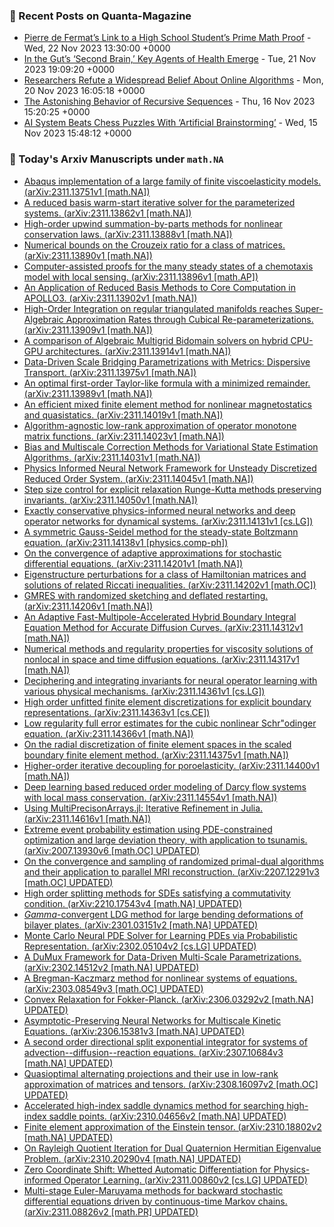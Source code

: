 ### 📝 Recent Posts on Quanta-Magazine
<!-- quanta starts -->
* <a href="https://www.quantamagazine.org/pierre-de-fermats-link-to-a-high-school-students-prime-math-proof-20231122/">Pierre de Fermat’s Link to a High School Student’s Prime Math Proof</a> - Wed, 22 Nov 2023 13:30:00 +0000
* <a href="https://www.quantamagazine.org/in-the-guts-second-brain-key-agents-of-health-emerge-20231121/">In the Gut’s ‘Second Brain,’ Key Agents of Health Emerge</a> - Tue, 21 Nov 2023 19:09:20 +0000
* <a href="https://www.quantamagazine.org/researchers-refute-a-widespread-belief-about-online-algorithms-20231120/">Researchers Refute a Widespread Belief About Online Algorithms</a> - Mon, 20 Nov 2023 16:05:18 +0000
* <a href="https://www.quantamagazine.org/the-astonishing-behavior-of-recursive-sequences-20231116/">The Astonishing Behavior of Recursive Sequences</a> - Thu, 16 Nov 2023 15:20:25 +0000
* <a href="https://www.quantamagazine.org/google-deepmind-trains-artificial-brainstorming-in-chess-ai-20231115/">AI System Beats Chess Puzzles With ‘Artificial Brainstorming’</a> - Wed, 15 Nov 2023 15:48:12 +0000
<!-- quanta ends -->
### 📝 Today's Arxiv Manuscripts under ``math.NA``
<!-- arxiv-math-na starts -->
* <a href="http://arxiv.org/abs/2311.13751">Abaqus implementation of a large family of finite viscoelasticity models. (arXiv:2311.13751v1 [math.NA])</a>
* <a href="http://arxiv.org/abs/2311.13862">A reduced basis warm-start iterative solver for the parameterized systems. (arXiv:2311.13862v1 [math.NA])</a>
* <a href="http://arxiv.org/abs/2311.13888">High-order upwind summation-by-parts methods for nonlinear conservation laws. (arXiv:2311.13888v1 [math.NA])</a>
* <a href="http://arxiv.org/abs/2311.13890">Numerical bounds on the Crouzeix ratio for a class of matrices. (arXiv:2311.13890v1 [math.NA])</a>
* <a href="http://arxiv.org/abs/2311.13896">Computer-assisted proofs for the many steady states of a chemotaxis model with local sensing. (arXiv:2311.13896v1 [math.AP])</a>
* <a href="http://arxiv.org/abs/2311.13902">An Application of Reduced Basis Methods to Core Computation in APOLLO3. (arXiv:2311.13902v1 [math.NA])</a>
* <a href="http://arxiv.org/abs/2311.13909">High-Order Integration on regular triangulated manifolds reaches Super-Algebraic Approximation Rates through Cubical Re-parameterizations. (arXiv:2311.13909v1 [math.NA])</a>
* <a href="http://arxiv.org/abs/2311.13914">A comparison of Algebraic Multigrid Bidomain solvers on hybrid CPU-GPU architectures. (arXiv:2311.13914v1 [math.NA])</a>
* <a href="http://arxiv.org/abs/2311.13975">Data-Driven Scale Bridging Parametrizations with Metrics: Dispersive Transport. (arXiv:2311.13975v1 [math.NA])</a>
* <a href="http://arxiv.org/abs/2311.13989">An optimal first-order Taylor-like formula with a minimized remainder. (arXiv:2311.13989v1 [math.NA])</a>
* <a href="http://arxiv.org/abs/2311.14019">An efficient mixed finite element method for nonlinear magnetostatics and quasistatics. (arXiv:2311.14019v1 [math.NA])</a>
* <a href="http://arxiv.org/abs/2311.14023">Algorithm-agnostic low-rank approximation of operator monotone matrix functions. (arXiv:2311.14023v1 [math.NA])</a>
* <a href="http://arxiv.org/abs/2311.14031">Bias and Multiscale Correction Methods for Variational State Estimation Algorithms. (arXiv:2311.14031v1 [math.NA])</a>
* <a href="http://arxiv.org/abs/2311.14045">Physics Informed Neural Network Framework for Unsteady Discretized Reduced Order System. (arXiv:2311.14045v1 [math.NA])</a>
* <a href="http://arxiv.org/abs/2311.14050">Step size control for explicit relaxation Runge-Kutta methods preserving invariants. (arXiv:2311.14050v1 [math.NA])</a>
* <a href="http://arxiv.org/abs/2311.14131">Exactly conservative physics-informed neural networks and deep operator networks for dynamical systems. (arXiv:2311.14131v1 [cs.LG])</a>
* <a href="http://arxiv.org/abs/2311.14138">A symmetric Gauss-Seidel method for the steady-state Boltzmann equation. (arXiv:2311.14138v1 [physics.comp-ph])</a>
* <a href="http://arxiv.org/abs/2311.14201">On the convergence of adaptive approximations for stochastic differential equations. (arXiv:2311.14201v1 [math.NA])</a>
* <a href="http://arxiv.org/abs/2311.14202">Eigenstructure perturbations for a class of Hamiltonian matrices and solutions of related Riccati inequalities. (arXiv:2311.14202v1 [math.OC])</a>
* <a href="http://arxiv.org/abs/2311.14206">GMRES with randomized sketching and deflated restarting. (arXiv:2311.14206v1 [math.NA])</a>
* <a href="http://arxiv.org/abs/2311.14312">An Adaptive Fast-Multipole-Accelerated Hybrid Boundary Integral Equation Method for Accurate Diffusion Curves. (arXiv:2311.14312v1 [math.NA])</a>
* <a href="http://arxiv.org/abs/2311.14317">Numerical methods and regularity properties for viscosity solutions of nonlocal in space and time diffusion equations. (arXiv:2311.14317v1 [math.NA])</a>
* <a href="http://arxiv.org/abs/2311.14361">Deciphering and integrating invariants for neural operator learning with various physical mechanisms. (arXiv:2311.14361v1 [cs.LG])</a>
* <a href="http://arxiv.org/abs/2311.14363">High order unfitted finite element discretizations for explicit boundary representations. (arXiv:2311.14363v1 [cs.CE])</a>
* <a href="http://arxiv.org/abs/2311.14366">Low regularity full error estimates for the cubic nonlinear Schr"odinger equation. (arXiv:2311.14366v1 [math.NA])</a>
* <a href="http://arxiv.org/abs/2311.14375">On the radial discretization of finite element spaces in the scaled boundary finite element method. (arXiv:2311.14375v1 [math.NA])</a>
* <a href="http://arxiv.org/abs/2311.14400">Higher-order iterative decoupling for poroelasticity. (arXiv:2311.14400v1 [math.NA])</a>
* <a href="http://arxiv.org/abs/2311.14554">Deep learning based reduced order modeling of Darcy flow systems with local mass conservation. (arXiv:2311.14554v1 [math.NA])</a>
* <a href="http://arxiv.org/abs/2311.14616">Using MultiPrecisonArrays.jl: Iterative Refinement in Julia. (arXiv:2311.14616v1 [math.NA])</a>
* <a href="http://arxiv.org/abs/2007.13930">Extreme event probability estimation using PDE-constrained optimization and large deviation theory, with application to tsunamis. (arXiv:2007.13930v6 [math.OC] UPDATED)</a>
* <a href="http://arxiv.org/abs/2207.12291">On the convergence and sampling of randomized primal-dual algorithms and their application to parallel MRI reconstruction. (arXiv:2207.12291v3 [math.OC] UPDATED)</a>
* <a href="http://arxiv.org/abs/2210.17543">High order splitting methods for SDEs satisfying a commutativity condition. (arXiv:2210.17543v4 [math.NA] UPDATED)</a>
* <a href="http://arxiv.org/abs/2301.03151">$Gamma$-convergent LDG method for large bending deformations of bilayer plates. (arXiv:2301.03151v2 [math.NA] UPDATED)</a>
* <a href="http://arxiv.org/abs/2302.05104">Monte Carlo Neural PDE Solver for Learning PDEs via Probabilistic Representation. (arXiv:2302.05104v2 [cs.LG] UPDATED)</a>
* <a href="http://arxiv.org/abs/2302.14512">A DuMux Framework for Data-Driven Multi-Scale Parametrizations. (arXiv:2302.14512v2 [math.NA] UPDATED)</a>
* <a href="http://arxiv.org/abs/2303.08549">A Bregman-Kaczmarz method for nonlinear systems of equations. (arXiv:2303.08549v3 [math.OC] UPDATED)</a>
* <a href="http://arxiv.org/abs/2306.03292">Convex Relaxation for Fokker-Planck. (arXiv:2306.03292v2 [math.NA] UPDATED)</a>
* <a href="http://arxiv.org/abs/2306.15381">Asymptotic-Preserving Neural Networks for Multiscale Kinetic Equations. (arXiv:2306.15381v3 [math.NA] UPDATED)</a>
* <a href="http://arxiv.org/abs/2307.10684">A second order directional split exponential integrator for systems of advection--diffusion--reaction equations. (arXiv:2307.10684v3 [math.NA] UPDATED)</a>
* <a href="http://arxiv.org/abs/2308.16097">Quasioptimal alternating projections and their use in low-rank approximation of matrices and tensors. (arXiv:2308.16097v2 [math.OC] UPDATED)</a>
* <a href="http://arxiv.org/abs/2310.04656">Accelerated high-index saddle dynamics method for searching high-index saddle points. (arXiv:2310.04656v2 [math.NA] UPDATED)</a>
* <a href="http://arxiv.org/abs/2310.18802">Finite element approximation of the Einstein tensor. (arXiv:2310.18802v2 [math.NA] UPDATED)</a>
* <a href="http://arxiv.org/abs/2310.20290">On Rayleigh Quotient Iteration for Dual Quaternion Hermitian Eigenvalue Problem. (arXiv:2310.20290v4 [math.NA] UPDATED)</a>
* <a href="http://arxiv.org/abs/2311.00860">Zero Coordinate Shift: Whetted Automatic Differentiation for Physics-informed Operator Learning. (arXiv:2311.00860v2 [cs.LG] UPDATED)</a>
* <a href="http://arxiv.org/abs/2311.08826">Multi-stage Euler-Maruyama methods for backward stochastic differential equations driven by continuous-time Markov chains. (arXiv:2311.08826v2 [math.PR] UPDATED)</a>
<!-- arxiv-math-na ends -->

